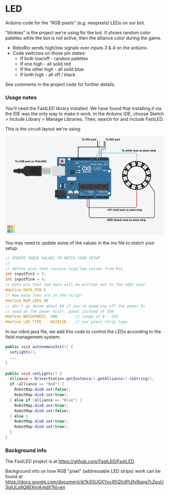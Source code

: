 # LED

Arduino code for the "RGB pixels" (e.g. neopixels) LEDs on our bot. 

"blinkies" is the project we're using for the bot. It shows random color palettes while the bot is not active, then the alliance color during the game. 

* RoboRio sends high/low signals over inputs 3 & 4 on the arduino.
* Code switches on those pin states:
	* If both low/off - random palettes
	* If one high - all solid red
	* If the other high - all solid blue
	* If both high - all off / black 

See comments in the project code for further details.

### Usage notes

You'll need the FastLED library installed. We have found that installing it via the IDE was the only way to make it work.  In the Arduino IDE, choose Sketch > Include Library > Manage Libraries. Then, search for and include FastLED.

This is the circuit layout we're using:

![Circuit layout](circuit_layout.png)

You may need to update some of the values in the ino file to match your setup.

```c
// UPDATE THESE VALUES TO MATCH YOUR SETUP
// 
// define pins that receive high/low values from Rio
int inputPin3 = 3;
int inputPin4 = 4;
// Data pin that led data will be written out to the LEDs over
#define DATA_PIN 5
// How many leds are in the strip?
#define NUM_LEDS 94
// don't go above about 60 if you're powering off the power 5v
// lead on the power distr. panel instead of USB
#define BRIGHTNESS  200        // range of 0 - 255 
#define LED_TYPE    WS2812B    // our pixel strip type

```

In our robot.java file, we add this code to control the LEDs according to the field management system:

```java
public void autonomousInit() {
  setLights();
  ...
}

public void setLights() {
  alliance = DriverStation.getInstance().getAlliance().toString();
  if (alliance == "Red") {
    RobotMap.dio8.set(false);
    RobotMap.dio9.set(true);
  } else if (alliance == "Blue") {
    RobotMap.dio8.set(true);
    RobotMap.dio9.set(false);
  } else {
    RobotMap.dio8.set(true);
    RobotMap.dio9.set(true);
  }
}

```

### Background info

The FastLED project is at https://github.com/FastLED/FastLED

Background info on how RGB "pixel" (addressable LED strips) work can be found at https://docs.google.com/document/d/1kS5UGXYoc85QVdPiJfxRqpg7cZpuU3gIULq6Q6EKniA/edit?hl=en 

